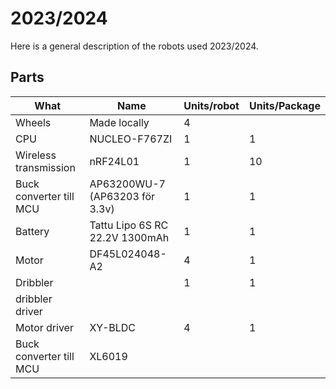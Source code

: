 # 2023/2024
Here is a general description of the robots used 2023/2024.

## Parts
| What                    | Name                           | Units/robot | Units/Package |
| ----------------------- | ------------------------------ | ----------- | ------------- |
| Wheels                  | Made locally                   | 4           |               |
| CPU                     | NUCLEO-F767ZI                  | 1           | 1             |
| Wireless transmission   | nRF24L01                       | 1           | 10            |
| Buck converter till MCU | AP63200WU-7 (AP63203 för 3.3v) | 1           | 1             |
| Battery                 | Tattu Lipo 6S RC 22.2V 1300mAh | 1           | 1             |
| Motor                   | DF45L024048-A2                 | 4           | 1             |
| Dribbler                |                                | 1           | 1             |
| dribbler driver         |                                |             |               |
| Motor driver            | XY-BLDC                        | 4           | 1             |
| Buck converter till MCU | XL6019                         |             |               |
